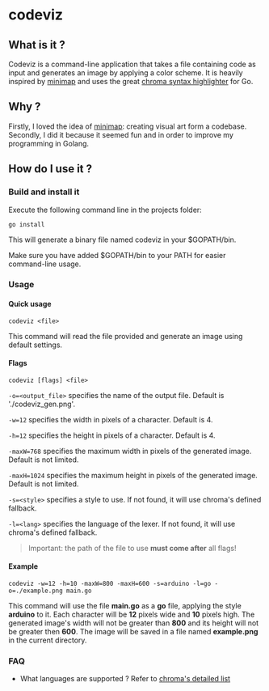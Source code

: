 # codeviz

## What is it ?

Codeviz is a command-line application that takes a file containing code as input and generates an image by applying a color scheme.
It is heavily inspired by [minimap](https://github.com/Ivoah/minimap) and uses the great [chroma syntax highlighter](https://github.com/alecthomas/chroma) for Go.

## Why ?

Firstly, I loved the idea of [minimap](https://github.com/Ivoah/minimap): creating visual art form a codebase.
Secondly, I did it because it seemed fun and in order to improve my programming in Golang.

## How do I use it ?

### Build and install it

Execute the following command line in the projects folder:

`go install`

This will generate a binary file named codeviz in your $GOPATH/bin.

Make sure you have added $GOPATH/bin to your PATH for easier command-line usage.

### Usage

#### Quick usage

`codeviz <file>`

This command will read the file provided and generate an image using default settings.

#### Flags

`codeviz [flags] <file>`

`-o=<output_file>` specifies the name of the output file. Default is './codeviz_gen.png'.


`-w=12` specifies the width in pixels of a character. Default is 4.


`-h=12` specifies the height in pixels of a character. Default is 4.


`-maxW=768` specifies the maximum width in pixels of the generated image. Default is not limited.


`-maxH=1024` specifies the maximum height in pixels of the generated image. Default is not limited.


`-s=<style>` specifies a style to use. If not found, it will use chroma's defined fallback.


`-l=<lang>` specifies the language of the lexer. If not found, it will use chroma's defined fallback.

>Important: the path of the file to use **must come after** all flags!

#### Example

`codeviz -w=12 -h=10 -maxW=800 -maxH=600 -s=arduino -l=go -o=./example.png main.go`

This command will use the file **main.go** as a **go** file, applying the style **arduino** to it.
Each character will be **12** pixels wide and **10** pixels high.
The generated image's width will not be greater than **800** and its height will not be greater then **600**.
The image will be saved in a file named **example.png** in the current directory.

### FAQ

* What languages are supported ? Refer to [chroma's detailed list](https://github.com/alecthomas/chroma#supported-languages)
